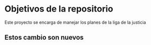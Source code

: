 # Objetivos de la repositorio

Este proyecto se encarga de manejar los planes de la liga de la justicia


## Estos cambio son nuevos
